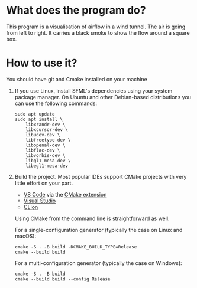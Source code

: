 # What does the program do?

This program is a visualisation of airflow in a wind tunnel.
The air is going from left to right. It carries a black smoke to show
the flow around a square box.

# How to use it?

You should have git and Cmake installed on your machine

1. If you use Linux, install SFML's dependencies using your system package manager. On Ubuntu and other Debian-based distributions you can use the following commands:
    ```
    sudo apt update
    sudo apt install \
        libxrandr-dev \
        libxcursor-dev \
        libudev-dev \
        libfreetype-dev \
        libopenal-dev \
        libflac-dev \
        libvorbis-dev \
        libgl1-mesa-dev \
        libegl1-mesa-dev
    ```
2. Build the project. Most popular IDEs support CMake projects with very little effort on your part.

    - [VS Code](https://code.visualstudio.com) via the [CMake extension](https://code.visualstudio.com/docs/cpp/cmake-linux)
    - [Visual Studio](https://docs.microsoft.com/en-us/cpp/build/cmake-projects-in-visual-studio?view=msvc-170)
    - [CLion](https://www.jetbrains.com/clion/features/cmake-support.html)

    Using CMake from the command line is straightforward as well.

    For a single-configuration generator (typically the case on Linux and macOS):

    ```
    cmake -S . -B build -DCMAKE_BUILD_TYPE=Release
    cmake --build build
    ```

    For a multi-configuration generator (typically the case on Windows):

    ```
    cmake -S . -B build
    cmake --build build --config Release
    ```
